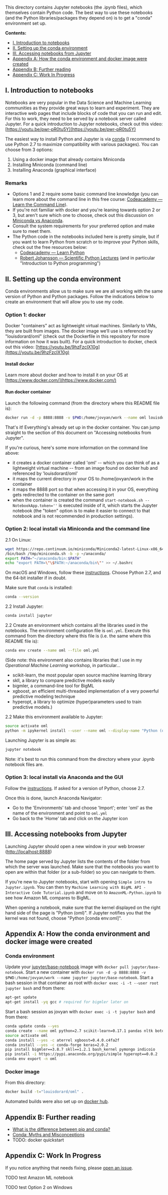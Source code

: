 This directory contains Jupyter notebooks (the .ipynb files), which themselves contain Python code. The best way to use these notebooks (and the Python libraries/packages they depend on) is to get a "conda" environment set up.

**Contents:**

* [I. Introduction to notebooks](#intro-notebooks)
* [II. Setting up the conda environment](#setup-conda-environment)
* [III. Accessing notebooks from Jupyter](#access-notebooks-jupyter)
* [Appendix A: How the conda environment and docker image were created](#how)
* [Appendix B: Further reading](#further-reading)
* [Appendix C: Work In Progress](#wip)


<a name="intro-notebooks"></a>
## I. Introduction to notebooks

Notebooks are very popular in the Data Science and Machine Learning communities as they provide great ways to learn and experiment. They are interactive web pages that include blocks of code that you can run and edit. For this to work, they need to be served by a notebook server called Jupyter. For a quick introduction to Jupyter notebooks, check out this video: [https://youtu.be/pwr-pR0tu5Y](https://youtu.be/pwr-pR0tu5Y)

The easiest way to install Python and Jupyter is via [conda](http://conda.io) (I recommend to use Python 2.7 to maximize compatibility with various packages). You can choose from 3 options:

1. Using a docker image that already contains Miniconda
2. Installing Miniconda (command line)
3. Installing Anaconda (graphical interface)

### Remarks

* Options 1 and 2 require some basic command line knowledge (you can learn more about the command line in this free course: [Codeacademy — Learn the Command Line](https://www.codecademy.com/learn/learn-the-command-line)).
* If you're not familiar with docker and you're leaning towards option 2 or 3, but aren't sure which one to choose, check out this discussion on [Miniconda vs Anaconda](https://conda.io/docs/download.html#should-i-download-anaconda-or-miniconda).
* Consult the system requirements for your preferred option and make sure to meet them.
* The Python code in the notebooks included here is pretty simple, but if you want to learn Python from scratch or to improve your Python skills, check out the free resources below:
   * [Codeacademy — Learn Python](https://www.codecademy.com/learn/python)
   * [Robert Johansson — Scientific Python Lectures](https://github.com/jrjohansson/scientific-python-lectures) (and in particular "Introduction to Python programming")

<a name="setup-conda-environment"></a>
## II. Setting up the conda environment

Conda environments allow us to make sure we are all working with the same version of Python and Python packages. Follow the indications below to create an environment that will allow you to use my code.

### Option 1: docker

Docker "containers" act as lightweight virtual machines. Similarly to VMs, they are built from images. The docker image we’ll use is referenced by "louisdorard/oml" (check out the Dockerfile in this repository for more information on how it was built). For a quick introduction to docker, check out this video: [https://youtu.be/9hzFzcIX10g](https://youtu.be/9hzFzcIX10g)

#### Install docker

Learn more about docker and how to install it on your OS at [https://www.docker.com/](https://www.docker.com/)

#### Run docker container

Launch the following command (from the directory where this README file is):

```bash
docker run -d -p 8888:8888 -v $PWD:/home/jovyan/work --name oml louisdorard/oml start-notebook.sh --NotebookApp.token=''
```

That's it! Everything's already set up in the docker container. You can jump straight to the section of this document on "Accessing notebooks from Jupyter".

If you're curious, here's some more information on the command line above:

* it creates a docker container called 'oml' -- which you can think of as a lightweight virtual machine -- from an image found on docker hub and referenced by 'louisdorard/oml'
* it maps the current directory in your OS to /home/jovyan/work in the container
* it maps the 8888 port so that when accessing it in your OS, everything gets redirected to the container on the same port
* when the container is created the command `start-notebook.sh --NotebookApp.token=''` is executed inside of it, which starts the Jupyter notebook (the "token" option is to make it easier to connect to that notebook and is not recommended in production settings).

### Option 2: local install via Miniconda and the command line

2.1 On Linux:

```bash
wget https://repo.continuum.io/miniconda/Miniconda2-latest-Linux-x86_64.sh -O /tmp/miniconda.sh
/bin/bash /tmp/miniconda.sh -b -p ~/anaconda/
export PATH="~/anaconda/bin:$PATH"
echo "export PATH=\"\$PATH:~/anaconda/bin\"" >> ~/.bashrc
```

On macOS and Windows, follow these [instructions](https://conda.io/docs/install/quick.html). Choose Python 2.7, and the 64-bit installer if in doubt.

Make sure that `conda` is installed:

```bash
conda --version
```

2.2 Install Jupyter:

```bash
conda install jupyter
```

2.2 Create an environment which contains all the libraries used in the notebooks. The environment configuration file is `oml.yml`. Execute this command from the directory where this file is (i.e. the same where this README file is):

```bash
conda env create --name oml --file oml.yml
```

(Side note: this environment also contains libraries that I use in my _Operational Machine Learning_ workshop, in particular...

- scikit-learn, the most popular open source machine learning library
- skll, a library to compare predictive models easily
- bigmler, a command-line tool for BigML
- xgboost, an efficient multi-threaded implementation of a very powerful predictive modeling technique
- hyperopt, a library to optimize (hyper)parameters used to train predictive models.)

2.2 Make this environment available to Jupyter:

```bash
source activate oml
python -m ipykernel install --user --name oml --display-name "Python (oml)"
```

Launching Jupyter is as simple as:

```bash
jupyter notebook
```

Note: it's best to run this command from the directory where your .ipynb notebook files are.

### Option 3: local install via Anaconda and the GUI

Follow the [instructions](https://conda.io/docs/install/full.html). If asked for a version of Python, choose 2.7.

Once this is done, launch Anaconda Navigator:

* Go to the 'Environments' tab and choose 'Import'; enter 'oml' as the name of the environment and point to `oml.yml`
* Go back to the 'Home' tab and click on the Jupyter icon

<a name="access-notebooks-jupyter"></a>
## III. Accessing notebooks from Jupyter

Launching Jupyter should open a new window in your web browser ([http://localhost:8888](http://localhost:8888))

The home page served by Jupyter lists the contents of the folder from which the server was launched. Make sure that the notebooks you want to open are within that folder (or a sub-folder) so you can navigate to them.

If you're new to Jupyter notebooks, start with opening `Simple intro to Jupyter.ipynb`. You can then try `Machine Learning with BigML API - Interactive Code Tutorial.ipynb` and move on to `AmazonML-Python.ipynb` to see how Amazon ML compares to BigML.

When opening a notebook, make sure that the kernel displayed on the right hand side of the page is "Python (oml)". If Jupyter notifies you that the kernel was not found, choose "Python [conda env:oml]".

<a name="how"></a>
## Appendix A: How the conda environment and docker image were created

### Conda environment

Update your [jupyter/base-notebook](https://github.com/jupyter/docker-stacks/blob/master/base-notebook/) image with `docker pull jupyter/base-notebook`. Start a new container with `docker run -d -p 8888:8888 -v $PWD:/home/jovyan/work --name jupyter jupyter/base-notebook`. Start a bash session in that container as root with `docker exec -i -t --user root jupyter bash` and from there:

```bash
apt-get update
apt-get install -yq gcc # required for bigmler later on
```

Start a bash session as jovyan with `docker exec -i -t jupyter bash` and from there:

```bash
conda update conda --yes
conda create --name oml python=2.7 scikit-learn=0.17.1 pandas nltk boto ipykernel matplotlib tensorflow=1.0.0 --yes
source activate oml
conda install --yes -c aterrel xgboost=0.4.0.c4fa2f
conda install --yes -c conda-forge keras=2.0.2
pip install bigmler==3.8.7 skll==1.2.1 bash_kernel pymongo indicoio
pip install -i https://pypi.anaconda.org/pypi/simple hyperopt==0.0.2
conda env export -n oml
```

### Docker image

From this directory:

```bash
docker build -t="louisdorard/oml" .
```

Automated builds were also set up on [docker hub](hub.docker.com/r/louisdorard/oml/).

<a name="further-reading"></a>
## Appendix B: Further reading

- [What is the difference between pip and conda?](http://stackoverflow.com/questions/20994716/what-is-the-difference-between-pip-and-conda)
- [Conda: Myths and Misconceptions](https://jakevdp.github.io/blog/2016/08/25/conda-myths-and-misconceptions/)
- TODO: docker quickstart

<a name="wip"></a>
## Appendix C: Work In Progress

If you notice anything that needs fixing, please [open an issue](https://github.com/louisdorard/Machine-Learning-Starter-Kit/issues).

TODO test Amazon ML notebook

TODO test Option 2 on Windows
